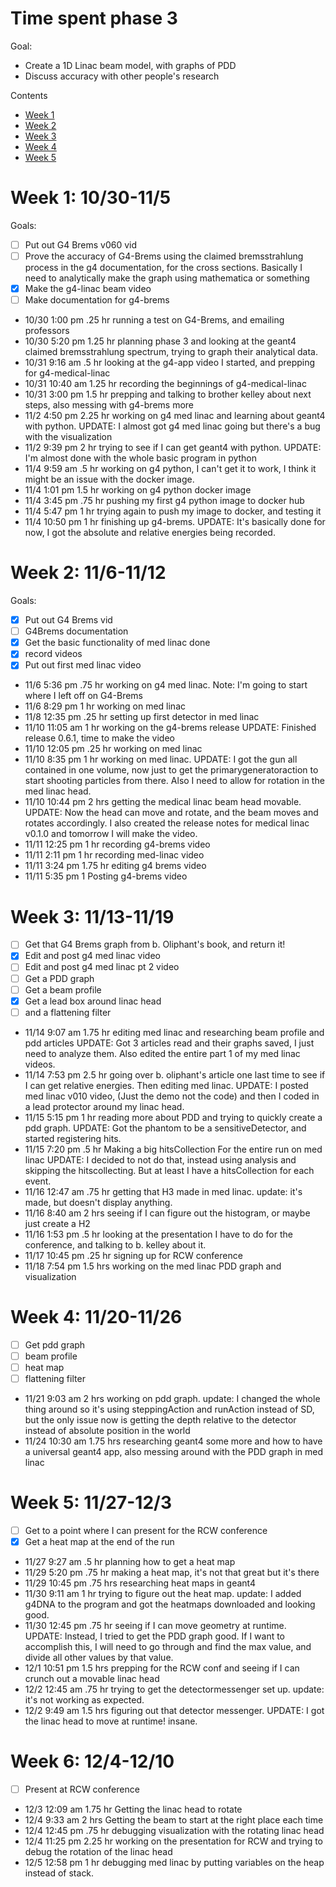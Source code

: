 # Time spent phase 3

Goal:
- Create a 1D Linac beam model, with graphs of PDD
- Discuss accuracy with other people's research

Contents
- [Week 1](#week-1-1030-115)
- [Week 2](#week-2-116-1112)
- [Week 3](#week-3-1113-1119)
- [Week 4](#week-4-1120-1126)
- [Week 5](#week-5-1127-123)

# Week 1: 10/30-11/5
Goals:
- [ ] Put out G4 Brems v060 vid
- [ ] Prove the accuracy of G4-Brems using the claimed bremsstrahlung process in the g4 documentation, for the cross sections. Basically I need to analytically make the graph using mathematica or something
- [x] Make the g4-linac beam video
- [ ] Make documentation for g4-brems

- 10/30 1:00 pm .25 hr running a test on G4-Brems, and emailing professors
- 10/30 5:20 pm 1.25 hr planning phase 3 and looking at the geant4 claimed bremsstrahlung spectrum, trying to graph their analytical data.
- 10/31 9:16 am .5 hr looking at the g4-app video I started, and prepping for g4-medical-linac
- 10/31 10:40 am 1.25 hr recording the beginnings of g4-medical-linac
- 10/31 3:00 pm 1.5 hr prepping and talking to brother kelley about next steps, also messing with g4-brems more
- 11/2 4:50 pm 2.25 hr working on g4 med linac and learning about geant4 with python. UPDATE: I almost got g4 med linac going but there's a bug with the visualization
- 11/2 9:39 pm 2 hr trying to see if I can get geant4 with python. UPDATE: I'm almost done with the whole basic program in python
- 11/4 9:59 am .5 hr working on g4 python, I can't get it to work, I think it might be an issue with the docker image. 
- 11/4 1:01 pm 1.5 hr working on g4 python docker image
- 11/4 3:45 pm .75 hr pushing my first g4 python image to docker hub
- 11/4 5:47 pm 1 hr trying again to push my image to docker, and testing it
- 11/4 10:50 pm 1 hr finishing up g4-brems. UPDATE: It's basically done for now, I got the absolute and relative energies being recorded.


# Week 2: 11/6-11/12
Goals:
- [x] Put out G4 Brems vid
- [ ] G4Brems documentation
- [x] Get the basic functionality of med linac done
- [x] record videos
- [x] Put out first med linac video

- 11/6 5:36 pm .75 hr working on g4 med linac. Note: I'm going to start where I left off on G4-Brems
- 11/6 8:29 pm 1 hr working on med linac
- 11/8 12:35 pm .25 hr setting up first detector in med linac
- 11/10 11:05 am 1 hr working on the g4-brems release UPDATE: Finished release 0.6.1, time to make the video
- 11/10 12:05 pm .25 hr working on med linac
- 11/10 8:35 pm 1 hr working on med linac. UPDATE: I got the gun all contained in one volume, now just to get the primarygeneratoraction to start shooting particles from there. Also I need to allow for rotation in the med linac head.
- 11/10 10:44 pm 2 hrs getting the medical linac beam head movable. UPDATE: Now the head can move and rotate, and the beam moves and rotates accordingly. I also created the release notes for medical linac v0.1.0 and tomorrow I will make the video.
- 11/11 12:25 pm 1 hr recording g4-brems video
- 11/11 2:11 pm 1 hr recording med-linac video
- 11/11 3:24 pm 1.75 hr editing g4 brems video
- 11/11 5:35 pm 1 Posting g4-brems video

# Week 3: 11/13-11/19
- [ ] Get that G4 Brems graph from b. Oliphant's book, and return it!
- [x] Edit and post g4 med linac video
- [ ] Edit and post g4 med linac pt 2 video
- [ ] Get a PDD graph
- [ ] Get a beam profile
- [x] Get a lead box around linac head
- [ ] and a flattening filter

- 11/14 9:07 am 1.75 hr editing med linac and researching beam profile and pdd articles UPDATE: Got 3 articles read and their graphs saved, I just need to analyze them. Also edited the entire part 1 of my med linac videos.
- 11/14 7:53 pm 2.5 hr going over b. oliphant's article one last time to see if I can get relative energies. Then editing med linac. UPDATE: I posted med linac v010 video, (Just the demo not the code) and then I coded in a lead protector around my linac head.
- 11/15 5:15 pm 1 hr reading more about PDD and trying to quickly create a pdd graph. UPDATE: Got the phantom to be a sensitiveDetector, and started registering hits.
- 11/15 7:20 pm .5 hr Making a big hitsCollection For the entire run on med linac UPDATE: I decided to not do that, instead using analysis and skipping the hitscollecting. But at least I have a hitsCollection for each event.
- 11/16 12:47 am .75 hr getting that H3 made in med linac. update: it's made, but doesn't display anything.
- 11/16 8:40 am 2 hrs seeing if I can figure out the histogram, or maybe just create a H2
- 11/16 1:53 pm .5 hr looking at the presentation I have to do for the conference, and talking to b. kelley about it.
- 11/17 10:45 pm .25 hr signing up for RCW conference
- 11/18 7:54 pm 1.5 hrs working on the med linac PDD graph and visualization

# Week 4: 11/20-11/26
- [ ] Get pdd graph
- [ ] beam profile
- [ ] heat map
- [ ] flattening filter

- 11/21 9:03 am 2 hrs working on pdd graph. update: I changed the whole thing around so it's using steppingAction and runAction instead of SD, but the only issue now is getting the depth relative to the detector instead of absolute position in the world
- 11/24 10:30 am 1.75 hrs researching geant4 some more and how to have a universal geant4 app, also messing around with the PDD graph in med linac

# Week 5: 11/27-12/3
- [ ] Get to a point where I can present for the RCW conference
- [x] Get a heat map at the end of the run

- 11/27 9:27 am .5 hr planning how to get a heat map
- 11/29 5:20 pm .75 hr making a heat map, it's not that great but it's there
- 11/29 10:45 pm .75 hrs researching heat maps in geant4
- 11/30 9:11 am 1 hr trying to figure out the heat map. update: I added g4DNA to the program and got the heatmaps downloaded and looking good.
- 11/30 12:45 pm .75 hr seeing if I can move geometry at runtime. UPDATE: Instead, I tried to get the PDD graph good. If I want to accomplish this, I will need to go through and find the max value, and divide all other values by that value.
- 12/1 10:51 pm 1.5 hrs prepping for the RCW conf and seeing if I can crunch out a movable linac head
- 12/2 12:45 am .75 hr trying to get the detectormessenger set up. update: it's not working as expected.
- 12/2 9:49 am 1.5 hrs figuring out that detector messenger. UPDATE: I got the linac head to move at runtime! insane.

# Week 6: 12/4-12/10
- [ ] Present at RCW conference

- 12/3 12:09 am 1.75 hr Getting the linac head to rotate
- 12/4 9:33 am 2 hrs Getting the beam to start at the right place each time
- 12/4 12:45 pm .75 hr debugging visualization with the rotating linac head
- 12/4 11:25 pm 2.25 hr working on the presentation for RCW and trying to debug the rotation of the linac head
- 12/5 12:58 pm 1 hr debugging med linac by putting variables on the heap instead of stack.

